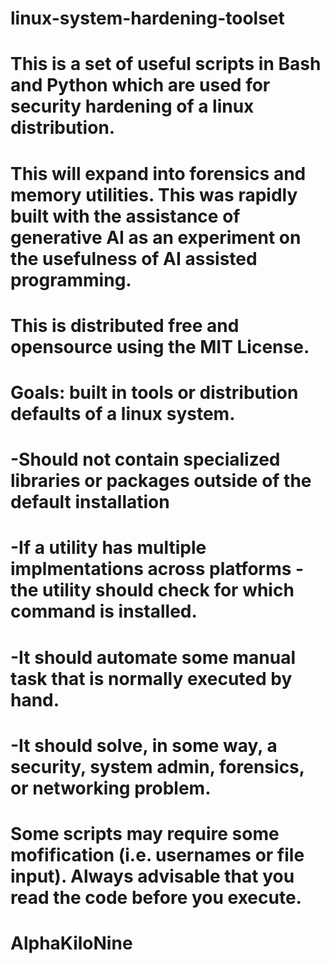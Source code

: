 # linux-system-hardening-toolset
# This is a set of useful scripts in Bash and Python which are used for security hardening of a linux distribution.
# This will expand into forensics and memory utilities.   This was rapidly built with the assistance of generative AI as an experiment on the usefulness of AI assisted programming.
#
# This is distributed free and opensource using the MIT License.
# 
# Goals: built in tools or distribution defaults of a linux system.  
# -Should not contain specialized libraries or packages outside of the default installation
# -If a utility has multiple implmentations across platforms - the utility should check for which command is installed.
# -It should automate some manual task that is normally executed by hand.
# -It should solve, in some way, a security, system admin, forensics, or networking problem.
# Some scripts may require some mofification (i.e. usernames or file input).  Always advisable that you read the code before you execute.
# 
# AlphaKiloNine

